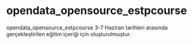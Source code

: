 # opendata_opensource_estpcourse
opendata_opensource_estpcourse 3-7 Haziran tarihleri arasında gerçekleştirilen eğitim içeriği için oluşturulmuştur.
